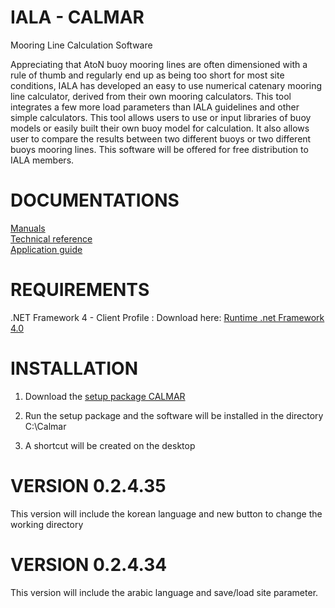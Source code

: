 IALA - CALMAR
=============

Mooring Line Calculation Software

Appreciating that AtoN buoy mooring lines are often dimensioned with a rule of thumb and regularly end up as being too short for most site conditions, IALA has developed an easy to use numerical catenary mooring line calculator, derived from their own mooring calculators.
This tool integrates a few more load parameters than IALA guidelines and other simple calculators.
This tool allows users to use or input libraries of buoy models or easily built their own buoy model for calculation.
It also allows user to compare the results between two different buoys or two different buoys mooring lines. 
This software will be offered for free distribution to IALA members.

DOCUMENTATIONS
==============

<a href="https://github.com/IALA-CALMAR/CALMAR/tree/master/User%20Manuals">Manuals</a><br>
<a href="https://github.com/IALA-CALMAR/CALMAR/tree/master/Technical%20Reference">Technical reference</a><br>
<a href="https://github.com/IALA-CALMAR/CALMAR/tree/master/Calmar%20application%20guide%20v1%20by%20THA">Application guide</a>

REQUIREMENTS
============

.NET Framework 4 - Client Profile :
Download here: <a href="http://download.microsoft.com/download/5/6/2/562A10F9-C9F4-4313-A044-9C94E0A8FAC8/dotNetFx40_Client_x86_x64.exe">Runtime .net Framework 4.0</a>

INSTALLATION
============
1) Download the <a href="https://raw.github.com/IALA-CALMAR/CALMAR/master/setup.exe">setup package CALMAR</a>

2) Run the setup package and the software will be installed in the directory C:\Calmar

3) A shortcut will be created on the desktop

VERSION 0.2.4.35
================

This version will include the korean language and new button to change the working directory

VERSION 0.2.4.34
================

This version will include the arabic language and save/load site parameter.